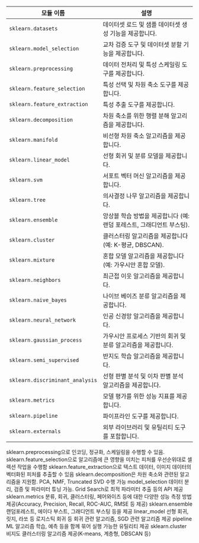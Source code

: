 #

| 모듈 이름             | 설명                                                                                                                                               |
|----------------------|--------------------------------------------------------------------------------------------------------------------------------------------------|
| `sklearn.datasets`   | 데이터셋 로드 및 샘플 데이터셋 생성 기능을 제공합니다.                                                                                                    |
| `sklearn.model_selection` | 교차 검증 도구 및 데이터셋 분할 기능을 제공합니다.                                                                                                      |
| `sklearn.preprocessing`   | 데이터 전처리 및 특성 스케일링 도구를 제공합니다.                                                                                                     |
| `sklearn.feature_selection` | 특성 선택 및 차원 축소 도구를 제공합니다.                                                                                                          |
| `sklearn.feature_extraction` | 특성 추출 도구를 제공합니다.                                                                                                                 |
| `sklearn.decomposition`   | 차원 축소를 위한 행렬 분해 알고리즘을 제공합니다.                                                                                                  |
| `sklearn.manifold`        | 비선형 차원 축소 알고리즘을 제공합니다.                                                                                                           |
| `sklearn.linear_model`    | 선형 회귀 및 분류 모델을 제공합니다.                                                                                                             |
| `sklearn.svm`             | 서포트 벡터 머신 알고리즘을 제공합니다.                                                                                                           |
| `sklearn.tree`            | 의사결정 나무 알고리즘을 제공합니다.                                                                                                             |
| `sklearn.ensemble`        | 앙상블 학습 방법을 제공합니다 (예: 랜덤 포레스트, 그래디언트 부스팅).                                                                                     |
| `sklearn.cluster`         | 클러스터링 알고리즘을 제공합니다 (예: K-평균, DBSCAN).                                                                                                 |
| `sklearn.mixture`         | 혼합 모델 알고리즘을 제공합니다 (예: 가우시안 혼합 모델).                                                                                               |
| `sklearn.neighbors`       | 최근접 이웃 알고리즘을 제공합니다.                                                                                                               |
| `sklearn.naive_bayes`     | 나이브 베이즈 분류 알고리즘을 제공합니다.                                                                                                         |
| `sklearn.neural_network`  | 인공 신경망 알고리즘을 제공합니다.                                                                                                              |
| `sklearn.gaussian_process` | 가우시안 프로세스 기반의 회귀 및 분류 알고리즘을 제공합니다.                                                                                           |
| `sklearn.semi_supervised` | 반지도 학습 알고리즘을 제공합니다.                                                                                                              |
| `sklearn.discriminant_analysis` | 선형 판별 분석 및 이차 판별 분석 알고리즘을 제공합니다.                                                                                            |
| `sklearn.metrics`         | 모델 평가를 위한 성능 지표를 제공합니다.                                                                                                          |
| `sklearn.pipeline`        | 파이프라인 도구를 제공합니다.                                                                                                                   |
| `sklearn.externals`       | 외부 라이브러리 및 유틸리티 도구를 포함합니다.                                                                                                     |

sklearn.preprocessing으로 인코딩, 정규화, 스케일링을 수행할 수 있음.
sklearn.feature_selection으로 알고리즘에 큰 영향을 미치는 피처를 우선순위대로 셀렉션 작업을 수행함
sklearn.feature_extraction으로 텍스트 데이터, 이미지 데이터의 벡터화된 피처를 추출할 수 있음
sklearn.decomposition은 차원 축소와 관련된 알고리즘을 지원함. PCA, NMF, Truncated SVD 수행 가능
model_selection 데이터 분리, 검증 및 파라미터 튜닝 가능. Grid Search로 최적 파라미터 추출 등의 API 제공
sklearn.metrics 분류, 회귀, 클러스터링, 페어와이즈 등에 대한 다양한 성능 측정 방법 제공(Accuracy, Precision, Recall, ROC-AUC, RMSE 등 제공)
sklearn.ensemble 랜덤포레스트, 에이다 부스트, 그래디언트 부스팅 등을 제공
linear_model 선형 회귀, 릿지, 라쏘 등 로지스틱 회귀 등 회귀 관련 알고리즘, SGD 관련 알고리즘 제공
pipeline ML 알고리즘 학습, 예측 등을 함께 묶어 실행 가능한 유틸리티 제공
sklearn.cluster 비지도 클러스터링 알고리즘 제공(K-means, 계층형, DBSCAN 등)
